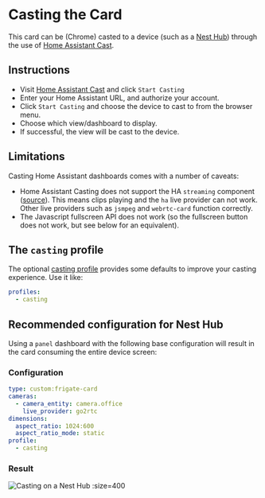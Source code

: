 # Casting the Card

This card can be (Chrome) casted to a device (such as a [Nest
Hub](https://store.google.com/us/product/nest_hub_2nd_gen)) through the use of
[Home Assistant Cast](https://cast.home-assistant.io/).

## Instructions

- Visit [Home Assistant Cast](https://cast.home-assistant.io/) and click `Start Casting`
- Enter your Home Assistant URL, and authorize your account.
- Click `Start Casting` and choose the device to cast to from the browser menu.
- Choose which view/dashboard to display.
- If successful, the view will be cast to the device.

## Limitations

Casting Home Assistant dashboards comes with a number of caveats:

- Home Assistant Casting does not support the HA `streaming` component
  ([source](https://cast.home-assistant.io/faq.html)). This means clips playing
  and the `ha` live provider can not work. Other live providers such as `jsmpeg`
  and `webrtc-card` function correctly.
- The Javascript fullscreen API does not work (so the fullscreen button does not
  work, but see below for an equivalent).

## The `casting` profile

The optional [casting profile](../configuration/profiles.md?id=casting) provides
some defaults to improve your casting experience. Use it like:

```yaml
profiles:
  - casting
```

## Recommended configuration for Nest Hub

Using a `panel` dashboard with the following base configuration will result in
the card consuming the entire device screen:

### Configuration

```yaml
type: custom:frigate-card
cameras:
  - camera_entity: camera.office
    live_provider: go2rtc
dimensions:
  aspect_ratio: 1024:600
  aspect_ratio_mode: static
profile:
  - casting
```

### Result

![](../images/card-on-nest-hub.jpg 'Casting on a Nest Hub :size=400')

